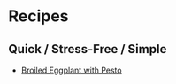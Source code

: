 # Recipes

## Quick / Stress-Free / Simple

- [Broiled Eggplant with Pesto](https://www.cookstr.com/Vegetable-Recipes/Broiled-Eggplant-with-Pesto)
